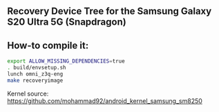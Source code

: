 ## Recovery Device Tree for the Samsung Galaxy S20 Ultra 5G (Snapdragon)

## How-to compile it:

```sh
export ALLOW_MISSING_DEPENDENCIES=true
. build/envsetup.sh
lunch omni_z3q-eng
make recoveryimage
```

Kernel source:
https://github.com/mohammad92/android_kernel_samsung_sm8250
